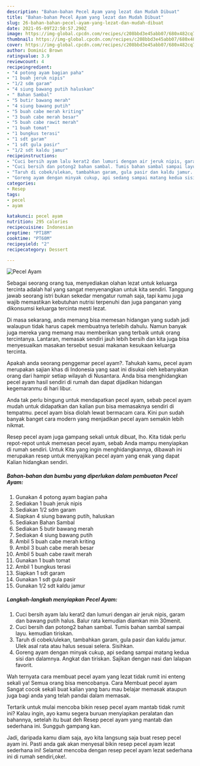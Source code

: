 ```yaml
---
description: "Bahan-bahan Pecel Ayam yang lezat dan Mudah Dibuat"
title: "Bahan-bahan Pecel Ayam yang lezat dan Mudah Dibuat"
slug: 26-bahan-bahan-pecel-ayam-yang-lezat-dan-mudah-dibuat
date: 2021-05-09T22:50:57.290Z
image: https://img-global.cpcdn.com/recipes/c208bbd3e45abb07/680x482cq70/pecel-ayam-foto-resep-utama.jpg
thumbnail: https://img-global.cpcdn.com/recipes/c208bbd3e45abb07/680x482cq70/pecel-ayam-foto-resep-utama.jpg
cover: https://img-global.cpcdn.com/recipes/c208bbd3e45abb07/680x482cq70/pecel-ayam-foto-resep-utama.jpg
author: Dominic Brown
ratingvalue: 3.9
reviewcount: 4
recipeingredient:
- "4 potong ayam bagian paha"
- "1 buah jeruk nipis"
- "1/2 sdm garam"
- "4 siung bawang putih haluskan"
- " Bahan Sambal"
- "5 butir bawang merah"
- "4 siung bawang putih"
- "5 buah cabe merah kriting"
- "3 buah cabe merah besar"
- "5 buah cabe rawit merah"
- "1 buah tomat"
- "1 bungkus terasi"
- "1 sdt garam"
- "1 sdt gula pasir"
- "1/2 sdt kaldu jamur"
recipeinstructions:
- "Cuci bersih ayam lalu kerat2 dan lumuri dengan air jeruk nipis, garam dan bawang putih halus. Balur rata kemudian diamkan min 30menit."
- "Cuci bersih dan potong2 bahan sambal. Tumis bahan sambal sampai layu. kemudian tiriskan."
- "Taruh di cobek/ulekan, tambahkan garam, gula pasir dan kaldu jamur. Ulek asal rata atau halus sesuai selera. Sisihkan."
- "Goreng ayam dengan minyak cukup, api sedang sampai matang kedua sisi dan dalamnya. Angkat dan tiriskan. Sajikan dengan nasi dan lalapan favorit."
categories:
- Resep
tags:
- pecel
- ayam

katakunci: pecel ayam 
nutrition: 295 calories
recipecuisine: Indonesian
preptime: "PT18M"
cooktime: "PT60M"
recipeyield: "2"
recipecategory: Dessert

---
```



![Pecel Ayam](https://img-global.cpcdn.com/recipes/c208bbd3e45abb07/680x482cq70/pecel-ayam-foto-resep-utama.jpg)

Sebagai seorang orang tua, menyediakan olahan lezat untuk keluarga tercinta adalah hal yang sangat menyenangkan untuk kita sendiri. Tanggung jawab seorang istri bukan sekedar mengatur rumah saja, tapi kamu juga wajib memastikan kebutuhan nutrisi terpenuhi dan juga panganan yang dikonsumsi keluarga tercinta mesti lezat.

Di masa  sekarang, anda memang bisa memesan hidangan yang sudah jadi walaupun tidak harus capek membuatnya terlebih dahulu. Namun banyak juga mereka yang memang mau memberikan yang terbaik untuk orang tercintanya. Lantaran, memasak sendiri jauh lebih bersih dan kita juga bisa menyesuaikan masakan tersebut sesuai makanan kesukaan keluarga tercinta. 



Apakah anda seorang penggemar pecel ayam?. Tahukah kamu, pecel ayam merupakan sajian khas di Indonesia yang saat ini disukai oleh kebanyakan orang dari hampir setiap wilayah di Nusantara. Anda bisa menghidangkan pecel ayam hasil sendiri di rumah dan dapat dijadikan hidangan kegemaranmu di hari libur.

Anda tak perlu bingung untuk mendapatkan pecel ayam, sebab pecel ayam mudah untuk didapatkan dan kalian pun bisa memasaknya sendiri di tempatmu. pecel ayam bisa diolah lewat bermacam cara. Kini pun sudah banyak banget cara modern yang menjadikan pecel ayam semakin lebih nikmat.

Resep pecel ayam juga gampang sekali untuk dibuat, lho. Kita tidak perlu repot-repot untuk memesan pecel ayam, sebab Anda mampu menyiapkan di rumah sendiri. Untuk Kita yang ingin menghidangkannya, dibawah ini merupakan resep untuk menyajikan pecel ayam yang enak yang dapat Kalian hidangkan sendiri.

<!--inarticleads1-->

##### Bahan-bahan dan bumbu yang diperlukan dalam pembuatan Pecel Ayam:

1. Gunakan 4 potong ayam bagian paha
1. Sediakan 1 buah jeruk nipis
1. Sediakan 1/2 sdm garam
1. Siapkan 4 siung bawang putih, haluskan
1. Sediakan  Bahan Sambal
1. Sediakan 5 butir bawang merah
1. Sediakan 4 siung bawang putih
1. Ambil 5 buah cabe merah kriting
1. Ambil 3 buah cabe merah besar
1. Ambil 5 buah cabe rawit merah
1. Gunakan 1 buah tomat
1. Ambil 1 bungkus terasi
1. Siapkan 1 sdt garam
1. Gunakan 1 sdt gula pasir
1. Gunakan 1/2 sdt kaldu jamur




<!--inarticleads2-->

##### Langkah-langkah menyiapkan Pecel Ayam:

1. Cuci bersih ayam lalu kerat2 dan lumuri dengan air jeruk nipis, garam dan bawang putih halus. Balur rata kemudian diamkan min 30menit.
1. Cuci bersih dan potong2 bahan sambal. Tumis bahan sambal sampai layu. kemudian tiriskan.
1. Taruh di cobek/ulekan, tambahkan garam, gula pasir dan kaldu jamur. Ulek asal rata atau halus sesuai selera. Sisihkan.
1. Goreng ayam dengan minyak cukup, api sedang sampai matang kedua sisi dan dalamnya. Angkat dan tiriskan. Sajikan dengan nasi dan lalapan favorit.




Wah ternyata cara membuat pecel ayam yang lezat tidak rumit ini enteng sekali ya! Semua orang bisa mencobanya. Cara Membuat pecel ayam Sangat cocok sekali buat kalian yang baru mau belajar memasak ataupun juga bagi anda yang telah pandai dalam memasak.

Tertarik untuk mulai mencoba bikin resep pecel ayam mantab tidak rumit ini? Kalau ingin, ayo kamu segera buruan menyiapkan peralatan dan bahannya, setelah itu buat deh Resep pecel ayam yang mantab dan sederhana ini. Sungguh gampang kan. 

Jadi, daripada kamu diam saja, ayo kita langsung saja buat resep pecel ayam ini. Pasti anda gak akan menyesal bikin resep pecel ayam lezat sederhana ini! Selamat mencoba dengan resep pecel ayam lezat sederhana ini di rumah sendiri,oke!.

